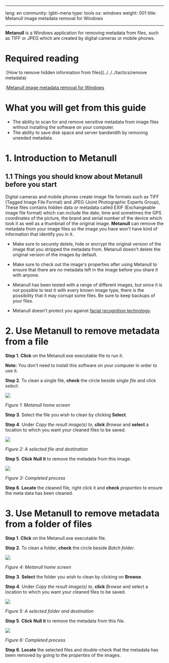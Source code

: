 

---

lang: en
community: lgbti-mena
type: tools
os: windows
weight: 001
title: Metanull image metadata removal for Windows

---

**Metanull** is a Windows application for removing metadata from files, such as TIFF or JPEG which are created by digital cameras or mobile phones. 

# Required reading


:[How to remove hidden information from files](../../../tactics/remove metadata)


:[Metanull image metadata removal for Windows](metanull-image-metadata-removal-for-windows)

# What you will get from this guide

- The ability to scan for and remove sensitive metadata from image files without installing the software on your computer.
- The ability to save disk space and server bandwidth by removing uneeded metadata.

# 1. Introduction to Metanull





## 1.1 Things you should know about Metanull before you start

Digital cameras and mobile phones create image file formats such as TIFF (Tagged Image File Format) and JPEG (Joint Photographic Experts Group), These files contains hidden data or metadata called EXIF (Exchangeable image file format) which can include the date, time and sometimes the GPS coordinates of the picture, the brand and serial number of the device which took it as well as a thumbnail of the original image. **Metanull** can remove the metadata from your image files so the image you have won't have kind of information that identify you in it. 

- Make sure to securely delete, hide or encrypt the original version of the image that you stripped the metadata from. Metanull doesn't delete the original version of the images by default. 

- Make sure to check out the image's properties after using Metanull to ensure that there are no metadata left in the image before you share it with anyone.

- Metanull has been tested with a range of different images, but since it is not possible to test it with every known image type, there is the possibility that it may corrupt some files. Be sure to keep backups of your files.

- Metanull doesn't protect you against [facial recognition technology](https://en.wikipedia.org/wiki/Facial_recognition_system).


# 2. Use Metanull to remove metadata from a file

**Step 1**. **Click** on the Metanull.exe executable file to run it. 

**Note:** You don't need to install this software on your computer in order to use it. 

**Step 2**. To clean a single file, **check** the circle beside *single file* and click *select*.

![](/sites/siabnext.ttc.io/files/media/metanull_clean_01.png)

*Figure 1: Metanull home screen*

**Step 3**. Select the file you wish to clean by clicking **Select**.

**Step 4**. Under *Copy the result image(s) to*, **click** *Browse* and **select** a location to which you want your cleaned files to be saved.

![](/sites/siabnext.ttc.io/files/media/metanull_clean_02_0.png)

*Figure 2: A selected file and destination*

**Step 5**. **Click** **Null it** to remove the metadata from this image.

![](/sites/siabnext.ttc.io/files/media/metanull_clean_03.png)

*Figure 3: Completed process*

**Step 6**. **Locate** the cleaned file, right click it and **check** *properties* to ensure the meta data has been cleaned.


# 3. Use Metanull to remove metadata from a folder of files

**Step 1**. **Click** on the Metanull.exe executable file.

**Step 2**. To clean a folder, **check** the circle beside *Batch folder*.

![](/sites/siabnext.ttc.io/files/media/metanull_folder_04.png)

*Figure 4: Metanull home screen*

**Step 3**. **Select** the folder you wish to clean by clicking on **Browse**.

**Step 4**. Under *Copy the result image(s) to*, **click** *Browse* and select a location to which you want your cleaned files to be saved.

![](/sites/siabnext.ttc.io/files/media/metanull_folder_05.png)

*Figure 5: A selected folder and destination*

**Step 5**. **Click** **Null it** to remove the metadata from this file.

![](/sites/siabnext.ttc.io/files/media/metanull_folder_06.png)

*Figure 6: Completed process*

**Step 6**. **Locate** the selected files and double-check that the metadata has been removed by going to the *properties* of the images.
